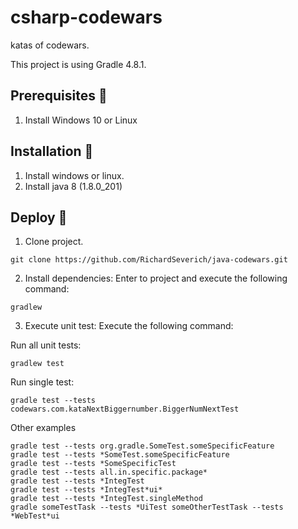 ﻿# csharp-codewars

katas of codewars.

This project is using Gradle 4.8.1.

## Prerequisites 🔨

1. Install Windows 10 or Linux

## Installation 🔧

1. Install windows or linux.
2. Install java 8 (1.8.0_201)

## Deploy 🚀

1. Clone project.

```
git clone https://github.com/RichardSeverich/java-codewars.git
```

2. Install dependencies: Enter to project and execute the following command:

```
gradlew
```

3.  Execute unit test: Execute the following command:

Run all unit tests:

```
gradlew test
```

Run single test:

```
gradle test --tests codewars.com.kataNextBiggernumber.BiggerNumNextTest
```

Other examples
```
gradle test --tests org.gradle.SomeTest.someSpecificFeature
gradle test --tests *SomeTest.someSpecificFeature
gradle test --tests *SomeSpecificTest
gradle test --tests all.in.specific.package*
gradle test --tests *IntegTest
gradle test --tests *IntegTest*ui*
gradle test --tests *IntegTest.singleMethod
gradle someTestTask --tests *UiTest someOtherTestTask --tests *WebTest*ui
```
